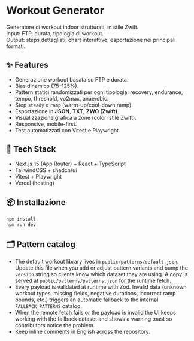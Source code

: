 # Workout Generator

Generatore di workout indoor strutturati, in stile Zwift.  
Input: FTP, durata, tipologia di workout.  
Output: steps dettagliati, chart interattivo, esportazione nei principali formati.

## ✨ Features
- Generazione workout basata su FTP e durata.
- Bias dinamico (75–125%).
- Pattern statici randomizzati per ogni tipologia:
  recovery, endurance, tempo, threshold, vo2max, anaerobic.
- Step `steady` e `ramp` (warm-up/cool-down ramp).
- Esportazione in **JSON**, **TXT**, **ZWO (Zwift)**.
- Visualizzazione grafica a zone (colori stile Zwift).
- Responsive, mobile-first.
- Test automatizzati con Vitest e Playwright.

## 🚀 Tech Stack
- Next.js 15 (App Router) + React + TypeScript
- TailwindCSS + shadcn/ui
- Vitest + Playwright
- Vercel (hosting)

## 📦 Installazione
```bash
npm install
npm run dev
```

## 🗂️ Pattern catalog
- The default workout library lives in `public/patterns/default.json`. Update this file when you add or adjust pattern variants and bump the `version` string so clients know which dataset they are using. A copy is served at `public/patterns/patterns.json` for the runtime fetch.
- Every payload is validated at runtime with Zod. Invalid data (unknown workout types, missing fields, negative durations, incorrect ramp bounds, etc.) triggers an automatic fallback to the internal `FALLBACK_PATTERNS` catalog.
- When the remote fetch fails or the payload is invalid the UI keeps working with the fallback dataset and shows a warning toast so contributors notice the problem.
- Keep inline comments in English across the repository.
